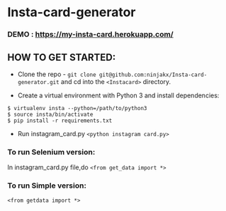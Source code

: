 # Insta-card-generator

### DEMO : https://my-insta-card.herokuapp.com/

## HOW TO GET STARTED:
- Clone the repo - ```git clone git@github.com:ninjakx/Insta-card-generator.git``` and cd into the `<Instacard>` directory. 

- Create a virtual environment with Python 3 and install dependencies:

```
$ virtualenv insta --python=/path/to/python3
$ source insta/bin/activate
$ pip install -r requirements.txt
``` 

- Run instagram_card.py
`<python instagram card.py>`

### To run Selenium version:
In instagram_card.py file,do
`<from get_data import *>` 


### To run Simple version:
`<from getdata import *>` 
